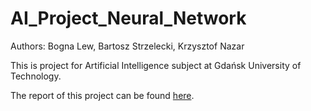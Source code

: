 # AI_Project_Neural_Network
Authors: Bogna Lew, Bartosz Strzelecki, Krzysztof Nazar
 
This is project for Artificial Intelligence subject at Gdańsk University of Technology.

The report of this project can be found [here](https://docs.google.com/document/d/1zjhhKO0p-kjEMnV1B2d7EdOgSLdyiWfCpV_0WC0DJgk/edit?usp=sharing).
